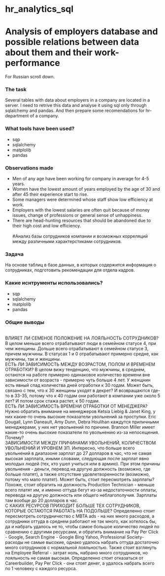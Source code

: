 # hr_analytics_sql
# Analysis of employers database and possible relations between data about them and their work-performance
For Russian scroll down. 
### The task
Several tables with data about employers in a company are located in a server. I need to retrive this data and analyse it using sql only through sqlalchemy and pandas. And then prepare some recomendations for hr-department of a company. 
### What tools have been used?
* sqp
* sqlalchemy
* matplolib
* pandas 
### Observations made
* Men of any age have been working for company in average for 4-5 years. 
* Women have the lowest amount of years employed by the age of 30 and after 45 their experience start to rise. 
* Some managers were determined whose staff show low efficiency at work. 
* Employers with the lowest salaries are often quit because of money issues, change of professions or general sense of unhappiness. 
* There are head-hunting resources that should be abandoned due to their high cost and low efficiency. 
<br><br>
#Анализ базы сотрудников компании и возможных корреляций между различными характерстиками сотрудников. 
### Задача 
На основе таблиц в базе данных, в которых содержится информация о сотрудниках, подготовить рекомендации для отдела кадров. 
### Какие иснтрументы использовались? 
* sqp
* sqlalchemy
* matplolib
* pandas 
### Общие выводы

<br> ВЛИЯЕТ ЛИ СЕМЕНОЕ ПОЛОЖЕНИЕ НА ЛОЯЛЬНОСТЬ СОТРУДНИКОВ? В целом меньше всего отрабатывают люди в семейном статусе 4, при чем женщины. Дольше всего отрабатывают в семейном статусе 3, причем мужчины. В статусах 1 и 0 отрабатывают примерно средне, как мужчины, так и женщины.
<br> ЕСТЬ ЛИ ЗАВИСИМОСТЬ МЕЖДУ ВОЗРАСТОМ, ПОЛОМ И ВРЕМЕНЕМ ОТРАБОТКИ? В целом вижу тенденцию, что мужчины, в среднем, остаются на работе примерно одинаковое количество времени вне зависимости от возраста - примерно чуть больше 4 лет. У женщнин есть явный спад количества дней отработки к 30 годам. Может быть, связано с тем, что к 30 женщины уходят в декрет? И возвращаются где-то в 33-35, потому что к 40 годам они работают в компании уже около 5 лет? И потом срок стажа растет, к 50 годам.
<br> ЕСТЬ ЛИ ЗАВИСИМОСТЬ ВРЕМЕНИ ОТРАБОТКИ ОТ МЕНЕДЖЕРА? Нужно обратить внимание на менеджеров Ketsia Liebig & Janet King, у них какие-то очень высокие показатели увольнений за проступки. Eric Dougall, Lynn Daneault, Amy Dunn, Debra Houlihan каждутся приличными менеджерами, у них нет увольнений по причине. Brannon Miller имеет какие-то очень высокие показатели по увольнению из-за непосещения. Почему?
<br> ЗАВИСИМОСТИ МЕЖДУ ПРИЧИНАМИ УВОЛЬНЕНИЙ, КОЛИЧЕСТВОМ УВОЛЬНЕНИЙ И УРОВНЕМ ЗП. Интересно, что больше всего увольнений в диапазоне зарплат до 27 долларов в час, что не самая высокая зарплата, иными словами, следующая после зарплат явно молодых людей (тех, кто ушел учиться или в армию). При этом причины увольнения - деньги, перевод на другую должность (возможно, где больше платят), а также отсутствие удовлетворенности (возможно, потому что мало платят). Может быть, стоит пересмотреть зарплаты? Похоже, стоит обратить на должность Production Technician - меньше всего платят им, и именно оттуда бегут из-за недостаточности оплаты, перевода на другую должность или общего неблагополучия. Зарплаты там вообще до 20 долларов в час.
<br> С КАКИХ РЕСУРСОВ ПРИХОДИТ БОЛЬШЕ ТЕХ СОТРУДНИКОВ, КОТОРЫЕ ОСТАЮТСЯ РАБОТАТЬ НА ПОДОЛЬШЕ? Определенно стоит пересмотреть сотрудничество с MBTA ads - на них много расходов, а сотрудники оттуда в среднем работают не так много, как хотелось бы, да и набрать удалось не то, чтобы самое большое количество людей по сравнению с другими ресурсами, и обратить внимание на Pay Per Click - Google, Search Engine - Google Bing Yahoo, Professional Society- расходы не самые высокие, однако удалось набрать оттуда достаточно много сотрудников с нормальной лояльностью. Также стоит взглянуть на Employee Referral - затрат ноль, набрано много сотрудников, но лояльность не самая высокая. Определенно стоит отказаться от Careerbuilder, Pay Per Click - они стоят денег, а удалось набрать всего по 1 человеку с каждого ресурса.
